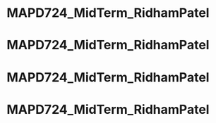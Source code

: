 # MAPD724_MidTerm_RidhamPatel
# MAPD724_MidTerm_RidhamPatel
# MAPD724_MidTerm_RidhamPatel
# MAPD724_MidTerm_RidhamPatel

